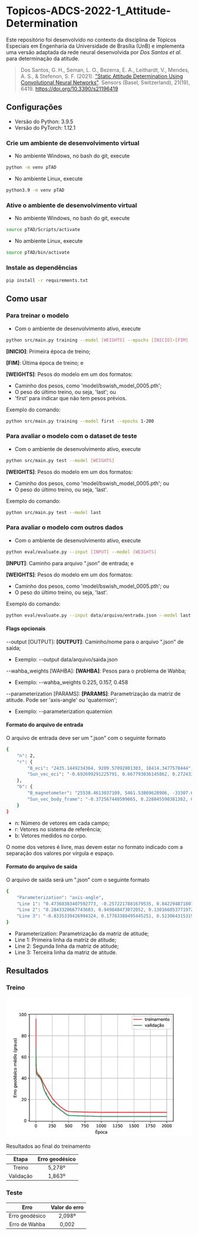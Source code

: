 # Topicos-ADCS-2022-1_Attitude-Determination

Este repositório foi desenvolvido no contexto da disciplina de Tópicos Especiais em Engenharia da Universidade de Brasília (UnB) e implementa uma versão adaptada da rede neural desenvolvida por *Dos Santos et al.* para determinação da atitude.

> Dos Santos, G. H., Seman, L. O., Bezerra, E. A., Leithardt, V., Mendes, A. S., & Stefenon, S. F. (2021). ["Static Attitude Determination Using Convolutional Neural Networks"](https://www.mdpi.com/1424-8220/21/19/6419/pdf). Sensors (Basel, Switzerland), 21(19), 6419. https://doi.org/10.3390/s21196419

## Configurações

- Versão do Python: 3.9.5
- Versão do PyTorch: 1.12.1

### Crie um ambiente de desenvolvimento virtual

- No ambiente Windows, no bash do git, execute
```bash
python -m venv pTAD
```

- No ambiente Linux, execute
```bash
python3.9 -m venv pTAD
```

### Ative o ambiente de desenvolvimento virtual

- No ambiente Windows, no bash do git, execute
```bash
source pTAD/Scripts/activate
```

- No ambiente Linux, execute
```bash
source pTAD/bin/activate
```

### Instale as dependências

```bash
pip install -r requirements.txt
```

## Como usar

### Para treinar o modelo

- Com o ambiente de desenvolvimento ativo, execute
```bash
python src/main.py training --model [WEIGHTS] --epochs [INICIO]-[FIM]
```

**[INICIO]**: Primeira época de treino;

**[FIM]**: Última época de treino; e

**[WEIGHTS]**: Pesos do modelo em um dos formatos:
- Caminho dos pesos, como 'model/bswish_model_0005.pth';
- O peso do último treino, ou seja, 'last'; ou
- 'first' para indicar que não tem pesos prévios.

Exemplo do comando:
```bash
python src/main.py training --model first --epochs 1-200
```

### Para avaliar o modelo com o dataset de teste

- Com o ambiente de desenvolvimento ativo, execute
```bash
python src/main.py test --model [WEIGHTS]
```

**[WEIGHTS]**: Pesos do modelo em um dos formatos:
- Caminho dos pesos, como 'model/bswish_model_0005.pth'; ou
- O peso do último treino, ou seja, 'last'.

Exemplo do comando:
```bash
python src/main.py test --model last
```

### Para avaliar o modelo com outros dados

- Com o ambiente de desenvolvimento ativo, execute
```bash
python eval/evaluate.py --input [INPUT] --model [WEIGHTS]
```

**[INPUT]**: Caminho para arquivo ".json" de entrada; e

**[WEIGHTS]**: Pesos do modelo em um dos formatos:
- Caminho dos pesos, como 'model/bswish_model_0005.pth'; ou
- O peso do último treino, ou seja, 'last'.

Exemplo do comando:
```bash
python eval/evaluate.py --input data/arquivo/entrada.json --model last
```

#### Flags opcionais

--output [OUTPUT]:
**[OUTPUT]**: Caminho/nome para o arquivo ".json" de saída;
- Exemplo: --output data/arquivo/saida.json

--wahba_weights [WAHBA]:
**[WAHBA]**: Pesos para o problema de Wahba;
- Exemplo: --wahba_weights 0.225, 0.157, 0.458

--parameterization [PARAMS]:
**[PARAMS]**: Parametrização da matriz de atitude. Pode ser 'axis-angle' ou 'quaternion';
- Exemplo: --parameterization quaternion

#### Formato do arquivo de entrada

O arquivo de entrada deve ser um ".json" com o seguinte formato
```bash
{
    "n": 2,
    "r": {
        "B_eci": "2435.1449234364, 9209.57092801303, 18414.3477578444",
        "Sun_vec_eci": "-0.692699291225791, 0.667793036145862, 0.272433758573305"
    },
    "b": {
        "B_magnetometer": "25538.4613037109, 5461.53869628906, -33307.6934814453",
        "Sun_vec_body_frame": "-0.372567440599065, 0.228045590381382, 0.899549170925675"
    }
}
```

- n: Número de vetores em cada campo;
- r: Vetores no sistema de referência;
- b: Vetores medidos no corpo.

O nome dos vetores é livre, mas devem estar no formato indicado com a separação dos valores por vírgula e espaço.

#### Formato do arquivo de saída

O arquivo de saída será um ".json" com o seguinte formato
```bash
{
    "Parameterization": "axis-angle",
    "Line 1": "0.47368383407592773, -0.2572217881679535, 0.8422948718070984",
    "Line 2": "0.2843320667743683, 0.949848473072052, 0.13016605377197266",
    "Line 3": "-0.8335339426994324, 0.17783388495445251, 0.5230643153190613"
}
```

- Parameterization: Parametrização da matriz de atitude;
- Line 1: Primeira linha da matriz de atitude;
- Line 2: Segunda linha da matriz de atitude;
- Line 3: Terceira linha da matriz de atitude.

## Resultados

### Treino

![](data/imagem/erro_treinamento.png)

Resultados ao final do treinamento

|   Etapa   | Erro geodésico |
|:---------:|:--------------:|
|   Treino  |     5,278º     |
| Validação |     1,863º     |

### Teste

|      Erro      | Valor do erro |
|:--------------:|:-------------:|
| Erro geodésico |     2,098º    |
|  Erro de Wahba |     0,002     |